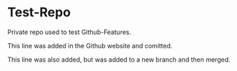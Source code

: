 # Test-Repo
Private repo used to test Github-Features.

This line was added in the Github website and comitted.

This line was also added, but was added to a new branch and then merged.
